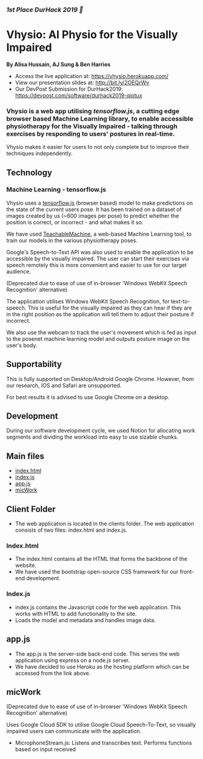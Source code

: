 ### **_1st Place DurHack 2019 🎉_**

# Vhysio: AI Physio for the Visually Impaired

**By Alisa Hussain, AJ Sung & Ben Harries**

-   Access the live application at: https://vhysio.herokuapp.com/
-   View our presentation slides at: http://bit.ly/2OEQrWv
-   Our DevPost Submission for DurHack2019: https://devpost.com/software/durhack2019-qiptux

### Vhysio is a web app utilising **_tensorflow.js_**, a cutting edge browser based Machine Learning library, to enable accessible physiotherapy for the Visually Impaired - talking through exercises by responding to users' postures in real-time.

Vhysio makes it easier for users to not only complete but to improve their techniques independently.

## Technology

### Machine Learning - tensorflow.js

Vhysio uses a [tensorflow.js](https://www.tensorflow.org/js) (browser based) model to make predictions on the state of the current users pose. It has been trained on a dataset of images created by us (~600 images per pose) to predict whether the position is correct, or incorrect - and what makes it so.

We have used [TeachableMachine](https://teachablemachine.withgoogle.com/), a web-based Machine Learning tool, to train our models in the various physiotherapy poses.

Google's Speech-to-Text API was also used to enable the application to be accessible by the visually impaired. The user can start their exercises via speech remotely this is more convenient and easier to use for our target audience.

(Deprecated due to ease of use of in-browser 'Windows WebKit Speech Recognition' alternative)

The application utilises Windows WebKit Speech Recognition, for text-to-speech. This is useful for the visually impaired as they can hear if they are in the right position as the application will tell them to adjust their posture if incorrect.

We also use the webcam to track the user's movement which is fed as input to the posenet machine learning model and outputs posture image on the user's body.

## Supportability

This is fully supported on Desktop/Android Google Chrome. However, from our research, IOS and Safari are unsupported.

For best results it is advised to use Google Chrome on a desktop.

## Development

During our software development cycle, we used Notion for allocating work segments and dividing the workload into easy to use sizable chunks.

## Main files

-   [index.html](./client/index.html)
-   [index.js](./client/index.js)
-   [app.js](./app.js)
-   [micWork](./micWork)

## Client Folder

-   The web application is located in the clients folder. The web application consists of two files: index.html and index.js.

### Index.html

-   The index.html contains all the HTML that forms the backbone of the website.
-   We have used the bootstrap open-source CSS framework for our front-end development.

### Index.js

-   index.js contains the Javascript code for the web application. This works with HTML to add functionality to the site.
-   Loads the model and metadata and handles image data.

## app.js

-   The app.js is the server-side back-end code. This serves the web application using express on a node.js server.
-   We have decided to use Heroku as the hosting platform which can be accessed from the link above.

## micWork

(Deprecated due to ease of use of in-browser 'Windows WebKit Speech Recognition' alternative)

Uses Google Cloud SDK to utilise Google Cloud Speech-To-Text, so visually impaired users can communicate with the application.

-   MicrophoneStream.js: Listens and transcribes text. Performs functions
    based on input received
